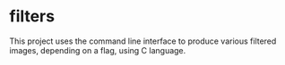 # filters
This project uses the command line interface to produce various filtered images, depending on a flag, using C language.

